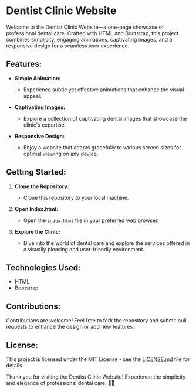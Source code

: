 # Dentist Clinic Website

Welcome to the Dentist Clinic Website—a one-page showcase of professional dental care. Crafted with HTML and Bootstrap, this project combines simplicity, engaging animations, captivating images, and a responsive design for a seamless user experience.

## Features:

- **Simple Animation:**
  - Experience subtle yet effective animations that enhance the visual appeal.

- **Captivating Images:**
  - Explore a collection of captivating dental images that showcase the clinic's expertise.

- **Responsive Design:**
  - Enjoy a website that adapts gracefully to various screen sizes for optimal viewing on any device.

## Getting Started:

1. **Clone the Repository:**
   - Clone this repository to your local machine.

2. **Open Index.html:**
   - Open the `index.html` file in your preferred web browser.

3. **Explore the Clinic:**
   - Dive into the world of dental care and explore the services offered in a visually pleasing and user-friendly environment.

## Technologies Used:

- HTML
- Bootstrap

## Contributions:

Contributions are welcome! Feel free to fork the repository and submit pull requests to enhance the design or add new features.

## License:

This project is licensed under the MIT License - see the [LICENSE.md](LICENSE.md) file for details.

Thank you for visiting the Dentist Clinic Website! Experience the simplicity and elegance of professional dental care. 🦷✨
